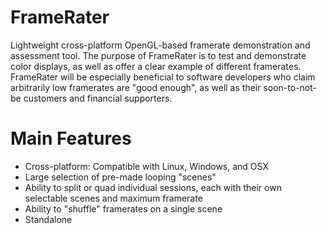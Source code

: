 FrameRater
==========

Lightweight cross-platform OpenGL-based framerate demonstration and assessment tool. The purpose of FrameRater is to test and demonstrate color displays, as well as offer a clear example of different framerates. FrameRater will be especially beneficial to software developers who claim arbitrarily low framerates are "good enough", as well as their soon-to-not-be customers and financial supporters.


Main Features
==========
* Cross-platform: Compatible with Linux, Windows, and OSX
* Large selection of pre-made looping "scenes"
* Ability to split or quad individual sessions, each with their own selectable scenes and maximum framerate
* Ability to "shuffle" framerates on a single scene
* Standalone
